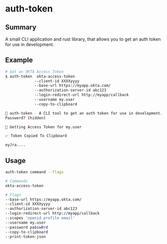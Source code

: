 # auth-token

## Summary
A small CLI application and rust library, that allows you to get an auth token for use in development.

## Example
```bash
# Get an OKTA Access Token
$ auth-token  okta-access-token
             --client-id XXXXyyyy
             --base-url https://myapp.okta.com/ 
             --authorization-server-id abc123
             --login-redirect-url http://myapp/callback 
             --username my.user 
             --copy-to-clipboard

🎉 auth-token - A CLI tool to get an auth token for use in development.
Password? (hidden) 

🔐 Getting Access Token for my.user

✅ Token Copied To Clipboard

eyJra....
```

## Usage
```bash
auth-token command --flags

# Commands
okta-access-token

# Flags
--base-url https://myapp.okta.com/
--client-id XXXXyyyy
--authorization-server-id abc123
--login-redirect-url http://myapp/callback
--scopes 'openid profile email'
--username my.user
--password pa$sw0rd
--copy-to-clipboard
--print-token-json
```
